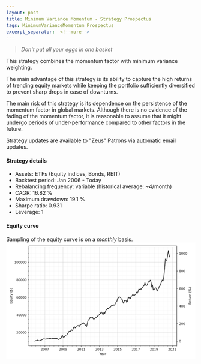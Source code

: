 ```yaml
---
layout: post
title: Minimum Variance Momentum - Strategy Prospectus
tags: MinimumVarianceMomentum Prospectus
excerpt_separator:  <!--more-->
---
```


> _Don't put all your eggs in one basket_

This strategy combines the momentum factor with minimum variance weighting.

The main advantage of this strategy is its ability to capture the high returns of trending equity markets while keeping the portfolio sufficiently diversified to prevent sharp drops in case of downturns.

The main risk of this strategy is its dependence on the persistence of the momentum factor in global markets. Although there is no evidence of the fading of the momentum factor, it is reasonable to assume that it might undergo periods of under-performance compared to other factors in the future.

Strategy updates are available to "Zeus" Patrons via automatic email updates.

#### Strategy details
* Assets: ETFs (Equity indices, Bonds, REIT)
* Backtest period: Jan 2006 - Today
* Rebalancing frequency: variable (historical average: ~4/month)
* CAGR: 16.82 %
* Maximum drawdown: 19.1 %
* Sharpe ratio: 0.931
* Leverage: 1

#### Equity curve
Sampling of the equity curve is on a _monthly_ basis.
![Minimum Variance Momentum](/images/minimum_variance_momentum.svg)
